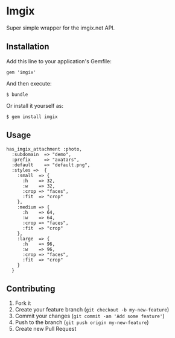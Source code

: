 # Imgix

Super simple wrapper for the imgix.net API.

## Installation

Add this line to your application's Gemfile:

    gem 'imgix'

And then execute:

    $ bundle

Or install it yourself as:

    $ gem install imgix

## Usage

	has_imgix_attachment :photo,
	  :subdomain  => "demo",
	  :prefix     => "avatars",
	  :default    => "default.png",
	  :styles =>  {
	    :small  => {
	      :h    => 32,
	      :w    => 32,
	      :crop => "faces",
	      :fit  => "crop"
	    },
	    :medium => {
	      :h    => 64,
	      :w    => 64,
	      :crop => "faces",
	      :fit  => "crop"
	    },
	    :large  => {
	      :h    => 96,
	      :w    => 96,
	      :crop => "faces",
	      :fit  => "crop"
	    }
	  }

## Contributing

1. Fork it
2. Create your feature branch (`git checkout -b my-new-feature`)
3. Commit your changes (`git commit -am 'Add some feature'`)
4. Push to the branch (`git push origin my-new-feature`)
5. Create new Pull Request
